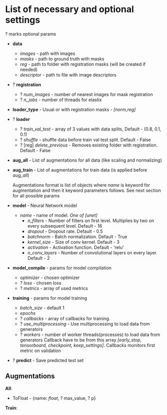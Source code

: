 # List of necessary and optional settings
? marks optional params


- **data**
    - *images* - path with images
    - *masks* - path to ground truth with masks
    - *reg* - path to folder with registration masks (will be created if needed)
    - *descriptor* - path to file with image descriptors
- ? **registration**
    - ? *num_images* - number of nearest images for mask registration
    - ? *n_jobs* - number of threads for elastix
- **loader_type** - Usual or with registration masks - *[norm,reg]*
- ? **loader**
    - ? *train_val_test* - array of 3 values with data splits, Default - (0.8, 0.1, 0.1)
    - ? *shuffle* - shuffle data before train val test split. Default - False
    - ? [reg] *delete_previous* - Removes existing folder with registration. Default - False
- **aug_all** - List of augmentations for all data (like scaling and normalizing)
- **aug_train** - List of augmentations for train data (is applied before *aug_all*)

    Augmentations format is list of objects where *name* is keyword for augmentation and 
    then it keyword parameters follows. See next section for all possible params 

- **model** - Neural Network model
    - *name* - name of model. *One of [unet]*
        - *n_filters* - Number of filters on first level. Multiplies by two on every subsequent level. Default - 16
        - *dropout* - Dropout rate. Default - 0.5
        - *batchnorm* - Batch normalization. Default - True
        - *kernel_size* - Size of conv kernel. Default - 3
        - *activation* - Activation function. Default - 'relu'
        - *n_conv_layers* - Number of convolutional layers on every layer. Default - 2
- **model_compile** - params for model compilation
    - *optimizer* - chosen optimizer
    - ? *loss* - chosen loss
    - ? *metrics* - array of used metrics
- **training** - params for model training
    - *batch_size* - default 1
    - *epochs*
    - ? *callbacks* - array of callbacks for training.
    - ? *use_multiprocessing* - Use multiprocessing to load data from generators
    - ? *workers* - number of worker threads(processes) to load data from generators
    Callback have to be from this array *[early_stop, tensorboard, checkpoint, keep_settings]*.
    Callbacks monitors first metric on validation
- ? **predict** - Save predicted test set

## Augmentations
**All**:
- ToFloat - {name: *float*, ? max_value, ? p}

**Train**: